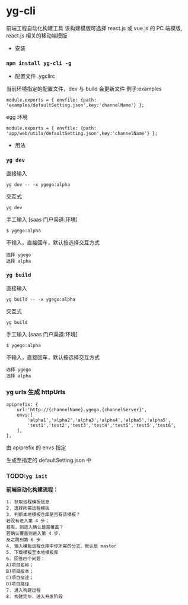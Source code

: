# yg-cli

前端工程自动化构建工具
该构建模版可选择 react.js 或 vue.js 的 PC 端模版, react.js 相关的移动端模版

- 安装

### `npm install yg-cli -g`

- 配置文件 .ygclirc

当前环境指定的配置文件，dev 与 build 会更新文件
例子:examples

```
module.exports = { envfile: {path: 'examples/defaultSetting.json',key:'channelName'} };

```

egg 环境

```
module.exports = { envfile: {path: 'app/web/utils/defaultSetting.json',key:'channelName'} };

```

- 用法

### `yg dev`

直接输入

`yg dev -- -x ygego:alpha`

交互式

`yg dev`

手工输入 [saas 门户渠道:环境]

```
$ ygego:alpha
```

不输入，直接回车，默认按选择交互方式

```
选择 ygego
选择 alpha
```

### `yg build`

直接输入

`yg build -- -x ygego:alpha`

交互式

`yg build`

手工输入 [saas 门户渠道:环境]

```
$ ygego:alpha
```

不输入，直接回车，默认按选择交互方式

```
选择 ygego
选择 alpha
```

### yg urls 生成 httpUrls

```
apiprefix: {
    url:'http://{channelName}.ygego.{channelServer}',
    envs:[
        'alpha1','alpha2','alpha3','alpha4','alpha5','alpha5',
        'test1','test2','test3','test4','test5','test5','test6',
    ],
},
```

由 apiprefix 的 envs 指定

生成至指定的 defaultSetting.json 中

### TODO:`yg init`

**前端自动化构建流程：**

    1. 获取远程模板信息
    2. 选择所需远程模板
    3. 判断本地模板仓库是否有该模板？
    若没有进入第 4 步；
    若有，则进入确认是否覆盖？
    若确认覆盖则进入第 4 步，
    反之跳到第 6 步
    4. 输入模板远程仓库中你所需的分支，默认是 master
    5. 下载模板至本地模板库
    6. 回答四个问题：
    A)项目名称；
    B)项目版本；
    C)项目描述；
    D)项目路径
    7. 进入构建过程
    8. 构建完毕，进入开发阶段
